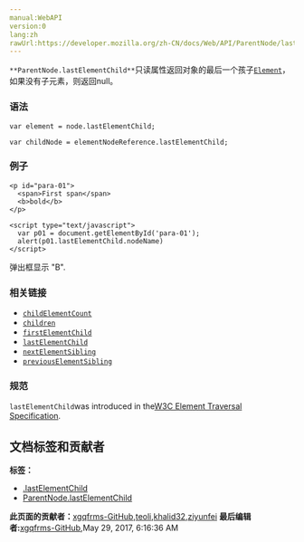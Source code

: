 ```yaml
---
manual:WebAPI
version:0
lang:zh
rawUrl:https://developer.mozilla.org/zh-CN/docs/Web/API/ParentNode/lastElementChild
---
```






`**ParentNode.lastElementChild**`只读属性返回对象的最后一个孩子[`Element`](%2687 "Element（元素）接口是 Document的一个对象. 这个接口描述了所有相同种类的元素所普遍具有的方法和属性。 这些继承自Element并且增加了一些额外功能的接口描述了具体的行为. 例如,  HTMLElement 接口是所有HTML元素的基础接口， 而 SVGElement 接口是所有SVG元素的基本接口.")，如果没有子元素，则返回null。


### 语法<a name="Syntax_and_values"></a>

```
var element = node.lastElementChild;

var childNode = elementNodeReference.lastElementChild;
```

### 例子<a name="Example"></a>

```
<p id="para-01">
  <span>First span</span>
  <b>bold</b>
</p>

<script type="text/javascript">
  var p01 = document.getElementById('para-01');
  alert(p01.lastElementChild.nodeName)
</script>
```


弹出框显示 &quot;B&quot;.


### 相关链接<a name="相关链接"></a>

* [`childElementCount`](%23757 "zh-cn/DOM/Element.childElementCount")
* [`children`](%23758 "zh-cn/DOM/Element.children")
* [`firstElementChild`](%23759 "zh-cn/DOM/Element.firstElementChild")
* [`lastElementChild`](%23760 "zh-cn/DOM/Element.lastElementChild")
* [`nextElementSibling`](%23764 "zh-cn/DOM/Element.nextElementSibling")
* [`previousElementSibling`](%23761 "zh-cn/DOM/Element.previousElementSibling")

### 规范<a name="规范"></a>


`lastElementChild`was introduced in the[W3C Element Traversal Specification](%26333 "http://www.w3.org/TR/ElementTraversal/#attribute-lastElementChild").




## 文档标签和贡献者
**标签：**
* [.lastElementChild](%26334 "")
* [ParentNode.lastElementChild](%26335 "")

**此页面的贡献者：**[xgqfrms-GitHub](%57 ""),[teoli](%160 ""),[khalid32](%10688 ""),[ziyunfei](%61 "")
**最后编辑者:**[xgqfrms-GitHub](%57 ""),<time>May 29, 2017, 6:16:36 AM</time>


